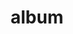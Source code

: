 ---
layout: album
resource: instagram
title: "album"
description: "masonry"
active: gallery
header-img: "img/gallery-bg.jpg"
album-title: "my 9th album"
images:
  - image_path: baohatran704/6/20200526_151039_100709198_2597463147022453_2973493825112903632_n.jpg
  - image_path: baohatran704/6/20200527_074458_100904715_181079096552272_8844740504950419276_n.jpg
  - image_path: baohatran704/6/20200803_145617_117037235_581260815885792_3750571683496975247_n.jpg
  - image_path: baohatran704/6/20200810_144613_117126393_708446976379663_8655039257295862874_n.jpg
  - image_path: baohatran704/6/20210928_140901_243005362_387376696327265_6181868456601582848_n.jpg
  - image_path: baohatran704/6/20220226_085157_274696215_320657623445701_3066433700524394907_n.jpg
  - image_path: baohatran704/6/20220819_140533_299801846_447013800774798_6454087737124467832_n.jpg
  - image_path: baohatran704/6/20230207_101242_329225167_1325189504939280_1375840128891862687_n.jpg
  - image_path: baohatran704/6/20230509_093321_345246761_232248502830168_9067938428117756941_n.jpg
  - image_path: baohatran704/6/20230929_130945_384121198_714108117181551_1702088971581745856_n.jpg
  - image_path: baohatran704/6/20230930_190349_384492405_2548654888623965_8043815661912452992_n.jpg
  - image_path: baohatran704/6/20231027_140105_395245572_292014207002463_7161603770430320492_n.jpg
  - image_path: baohatran704/6/20231027_140118_395473952_661540886045058_1847492750642967439_n.jpg
  - image_path: baohatran704/6/20231027_140127_396062082_976879736745062_6988310213471036638_n.jpg
  - image_path: baohatran704/6/20231124_161129_404327417_1301776870412509_1511744587966612989_n.jpg
  - image_path: baohatran704/6/20231220_105537_412018111_894157782103952_8150027718111682730_n.jpg
  - image_path: baohatran704/6/20240602_191523_447197240_371136759292921_6416535209926088286_n.jpg
  - image_path: baohatran704/6/20241104_110006_465754206_9221356284583786_8882248644175481013_n.jpg
  - image_path: baohatran704/6/20241104_110012_465823201_1505251673366581_3349604272656634444_n.jpg
  - image_path: baohatran704/6/20241212_115358_469688069_417119371475550_1938208638240329405_n.jpg
  - image_path: baohatran704/6/20241212_115358_469912641_1281213039561267_1000653820350144645_n.jpg
  - image_path: baohatran704/6/20250218_104105_480688372_18462841807070502_1408658060536087829_n.jpg
---